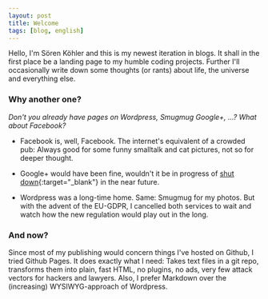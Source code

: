 ```yaml
---
layout: post
title: Welcome
tags: [blog, english]
---
```

Hello, I'm Sören Köhler and this is my newest iteration in blogs. It shall in
the first place be a landing page to my humble coding projects. Further I'll
occasionally write down some thoughts (or rants) about life, the universe and
everything else.

### Why another one?

_Don't you already have pages on Wordpress, Smugmug Google+, ...? What about
Facebook?_

- Facebook is, well, Facebook. The internet's equivalent of a crowded pub:
Always good for some funny smalltalk and cat pictures, not so for deeper
thought.

- Google+ would have been fine, wouldn't it be in progress of [shut down](
    https://en.wikipedia.org/wiki/Google%2B#Shutdown_of_consumer_version
){:target="_blank"} in the near future.

- Wordpress was a long-time home. Same: Smugmug for my photos. But with the
advent of the EU-GDPR, I cancelled both services to wait and watch how the new
regulation would play out in the long.

### And now?

Since most of my publishing would concern things I've hosted on Github, I
tried Github Pages. It does exactly what I need: Takes text files in a git
repo, transforms them into plain, fast HTML, no plugins, no ads, very few
attack vectors for hackers and lawyers. Also, I prefer Markdown over the
(increasing) WYSIWYG-approach of Wordpress.
